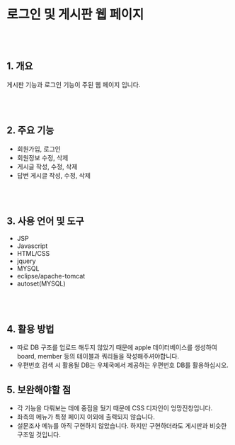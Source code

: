 # 로그인 및 게시판 웹 페이지

<br/>
<br/>

## 1. 개요

게시판 기능과 로그인 기능이 주된 웹 페이지 입니다.

<br/>
<br/>

## 2. 주요 기능

- 회원가입, 로그인
- 회원정보 수정, 삭제
- 게시글 작성, 수정, 삭제
- 답변 게시글 작성, 수정, 삭제



<br/>
<br/>

## 3. 사용 언어 및 도구

- JSP
- Javascript
- HTML/CSS
- jquery
- MYSQL
- eclipse/apache-tomcat
- autoset(MYSQL)

<br/>
<br/>

## 4. 활용 방법

- 따로 DB 구조를 업로드 해두지 않았기 때문에 apple 데이터베이스를 생성하여 board, member 등의 테이블과 쿼리들을 작성해주셔야합니다.
- 우편번호 검색 시 활용될 DB는 우체국에서 제공하는 우편번호 DB를 활용하십시오.


## 5. 보완해야할 점

- 각 기능을 다뤄보는 데에 중점을 뒀기 때문에 CSS 디자인이 엉망진창입니다.
- 좌측의 메뉴가 특정 페이지 이외에 출력되지 않습니다.
- 설문조사 메뉴를 아직 구현하지 않았습니다. 하지만 구현하더라도 게시판과 비슷한 구조일 것입니다. 
